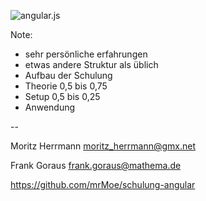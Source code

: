 ![angular.js](images/angular.svg) <!-- .element style="margin-bottom: 10px; width: 500px; display: block; margin:auto;border:none;box-shadow:none;" -->

Note:
- sehr persönliche erfahrungen
- etwas andere Struktur als üblich
- Aufbau der Schulung
- Theorie 0,5 bis 0,75
- Setup 0,5 bis 0,25
- Anwendung

--

Moritz Herrmann <moritz_herrmann@gmx.net>

Frank Goraus <frank.goraus@mathema.de>

https://github.com/mrMoe/schulung-angular